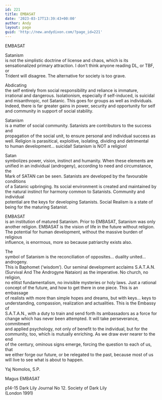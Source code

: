 ```yaml
---
id: 221
title: EMBASAT
date: '2023-03-17T13:39:43+00:00'
author: Andy
layout: page
guid: 'http://new.andydixon.com/?page_id=221'
---
```


EMBASAT

Satanism  
is not the simplistic doctrine of license and chaos, which is its  
sensationalized primary attraction. I don’t think anyone reading DL, or TBF, or  
Trident will disagree. The alternative for society is too grave.

Abdicating  
the self entirely from social responsibility and reliance is immature,  
irrational and dangerous. Isolationism, especially if self-induced, is suicidal  
and misanthropic, not Satanic. This goes for groups as well as individuals.  
Indeed, there is far greater gains in power, security and opportunity for self  
and community in support of social stability.

Satanism  
is a matter of social community. Satanists are contributors to the success and  
propagation of the social unit, to ensure personal and individual success as  
well. Religion is parasitical, exploitive, isolating, dividing and detrimental  
to human development… suicidal! Satanism is NOT a religion!

Satan  
symbolizes power, vision, instinct and humanity. When these elements are  
unified in an individual (androgeny), according to need and circumstance, the  
Mark of SATAN can be seen. Satanists are developed by the favourable conditions  
of a Satanic upbringing. Its social environment is created and maintained by  
the natural instinct for harmony common to Satanists. Community and individual  
potential are the keys for developing Satanists. Social Realism is a state of  
being for the maturing Satanist.

EMBASAT  
is an institution of matured Satanism. Prior to EMBASAT, Satanism was only  
another religion. EMBASAT is the vision of life in the future without religion.  
The potential for human development, without the massive burden of religious  
influence, is enormous, more so because patriarchy exists also.

The  
symbol of Satanism is the reconciliation of opposites… duality united… androgeny.  
This is Baphomet (‘wisdom’). Our seminal development acclaims S.A.T.A.N.  
(Survival And The Androgyne Nataion) as the imperative. No church, no religion,  
no elitist fundamentalism, no invisible mysteries or holy laws. Just a rational  
concept of the future, and how to get there in one piece. This is an embassage  
of realists with more than simple hopes and dreams, but with keys… keys to  
understanding, compassion, realization and actualities. This is the Embassy of  
S.A.T.A.N., with a duty to train and send forth its ambassadors as a force for  
change which has never been attempted. It will take perseverance, commitment  
and applied psychology, not only of benefit to the individual, but for the  
community, too, which is mutually enriching. As we draw ever nearer to the end  
of the century, ominous signs emerge, forcing the question to each of us, that  
we either forge our future, or be relegated to the past, because most of us  
will live to see what is about to happen.

Yaj Nomolos, S.P.

Magus EMBASAT

p14-15 Dark Lily Journal No 12. Society of Dark Lily  
(London 1991)